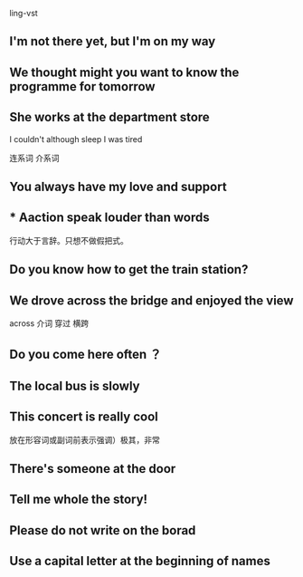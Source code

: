 ling-vst







## I'm not there yet, but I'm on my way





## We thought might you want to know the programme for tomorrow





## She works at the department store





I couldn't although sleep I was tired

连系词 介系词





## You always have my love and support





##  *  Aaction speak louder than words

行动大于言辞。只想不做假把式。





## Do you know how to get the train station?



## We drove across the bridge and enjoyed the view

across 介词 穿过 横跨 





## Do you come here often ？





## The local bus is slowly





## This concert is really cool

放在形容词或副词前表示强调）极其，非常





## There's someone at the door





## Tell me whole the story!





## Please do not write on the borad





## Use a capital letter at the beginning of names